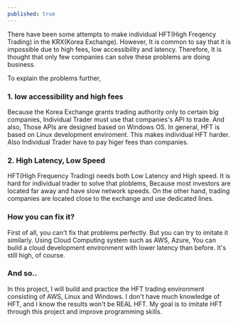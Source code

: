 ```yaml
---
published: true
---
```

There have been some attempts to make individual HFT(High Freqency Trading) in the KRX(Korea Exchange). However, It is common to say that it is impossible due to high fees, low accessibility and latency. Therefore, It is thought that only few companies can solve these problems are doing business.
  
To explain the problems further,

### 1. low accessibility and high fees  
Because the Korea Exchange grants trading authority only to certain big companies, Individual Trader must use that companies's API to trade. And also, Those APIs are designed based on Windows OS. In general, HFT is based on Linux development enviroment. This makes individual HFT harder. Also Individual Trader have to pay higer fees than companies.

### 2. High Latency, Low Speed  
HFT(High Frequency Trading) needs both Low Latency and High speed. It is hard for individual trader to solve that ploblems, Because most investors are located far away and have slow network speeds. On the other hand, trading companies are located close to the exchange and use dedicated lines.

### How you can fix it?
First of all, you can't fix that problems perfectly. But you can try to imitate it similarly. Using Cloud Computing system such as AWS, Azure, You can build a cloud development environment with lower latency than before. It's still high, of course.

### And so..
In this project, I will build and practice the HFT trading environment consisting of AWS, Linux and Windows. I don't have much knowledge of HFT, and I know the results won't be REAL HFT. My goal is to imitate HFT through this project and improve programming skills.

